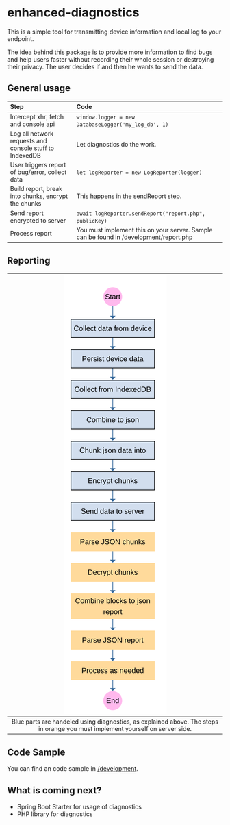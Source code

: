 enhanced-diagnostics
===
This is a simple tool for transmitting device information and local log to your endpoint. 

The idea behind this package is to provide more information to find bugs and help users faster without 
recording their whole session or destroying their privacy. The user decides if and then he wants to send the data.

## General usage

| Step                                                   | Code                                                                                   |
| :------------------------------------------------------| :------------------------------------------------------------------------------------- |
| Intercept xhr, fetch and console api                   | ``window.logger = new DatabaseLogger('my_log_db', 1)``                                 |
| Log all network requests and console stuff to IndexedDB| Let diagnostics do the work.                                                          |
| User triggers report of bug/error, collect data        | ``let logReporter = new LogReporter(logger)``                                          |
| Build report, break into chunks, encrypt the chunks    | This happens in the sendReport step.                                                   |
| Send report encrypted to server                        | ``await logReporter.sendReport("report.php", publicKey)``                              |
| Process report                                         | You must implement this on your server. Sample can be found in /development/report.php |


## Reporting

| ![Process](./graphics/process.svg) 
|:--:| 
| Blue parts are handeled using diagnostics, as explained above. The steps in orange you must implement yourself on server side. |

## Code Sample
You can find an code sample in [/development](./development/).

## What is coming next?

- Spring Boot Starter for usage of diagnostics
- PHP library for diagnostics